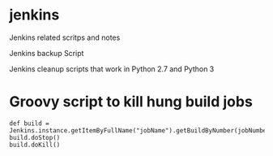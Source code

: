 # jenkins
Jenkins related scritps and notes

Jenkins backup Script

Jenkins cleanup scripts that work in Python 2.7 and Python 3

# Groovy script to kill hung build jobs
```
def build = Jenkins.instance.getItemByFullName("jobName").getBuildByNumber(jobNumber)
build.doStop()
build.doKill()
```
